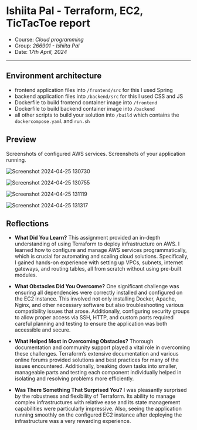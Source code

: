 # Ishiita Pal - Terraform, EC2, TicTacToe report

- Course: *Cloud programming*
- Group: *266901 - Ishiita Pal*
- Date: *17th April, 2024*

_____________________________________________________________________________________________________________________________________________________________________________________________________________________________

## Environment architecture  
- frontend application files into `/frontend/src` for this I used Spring
- backend application files into `/backend/src` for this I used CSS and JS
- Dockerfile to build frontend container image into `/frontend`
- Dockerfile to build backend container image into `/backend`
- all other scripts to build your solution into `/build` which contains the ` dockercompose.yaml` and `run.sh`
 

## Preview

Screenshots of configured AWS services. Screenshots of your application running.

![Screenshot 2024-04-25 130730](https://github.com/pwr-cloudprogramming/a5-palishiita/assets/54171798/f9d9ec4a-48b8-4527-b60d-0d3f65fcd377)

![Screenshot 2024-04-25 130755](https://github.com/pwr-cloudprogramming/a5-palishiita/assets/54171798/5c734f87-7796-49be-852e-88c5284d765d)

![Screenshot 2024-04-25 131119](https://github.com/pwr-cloudprogramming/a5-palishiita/assets/54171798/a88889af-8ff6-4df6-84c4-3c5d6a0d5f8e)

![Screenshot 2024-04-25 131317](https://github.com/pwr-cloudprogramming/a5-palishiita/assets/54171798/0a0219c4-555f-4a8e-a020-36f3c4750f6a)


## Reflections

- **What Did You Learn?**
This assignment provided an in-depth understanding of using Terraform to deploy infrastructure on AWS. I learned how to configure and manage AWS services programmatically, which is crucial for automating and scaling cloud solutions. Specifically, I gained hands-on experience with setting up VPCs, subnets, internet gateways, and routing tables, all from scratch without using pre-built modules.

- **What Obstacles Did You Overcome?**
One significant challenge was ensuring all dependencies were correctly installed and configured on the EC2 instance. This involved not only installing Docker, Apache, Nginx, and other necessary software but also troubleshooting various compatibility issues that arose. Additionally, configuring security groups to allow proper access via SSH, HTTP, and custom ports required careful planning and testing to ensure the application was both accessible and secure.

- **What Helped Most in Overcoming Obstacles?**
Thorough documentation and community support played a vital role in overcoming these challenges. Terraform’s extensive documentation and various online forums provided solutions and best practices for many of the issues encountered. Additionally, breaking down tasks into smaller, manageable parts and testing each component individually helped in isolating and resolving problems more efficiently.

- **Was There Something That Surprised You?**
I was pleasantly surprised by the robustness and flexibility of Terraform. Its ability to manage complex infrastructures with relative ease and its state management capabilities were particularly impressive. Also, seeing the application running smoothly on the configured EC2 instance after deploying the infrastructure was a very rewarding experience.



